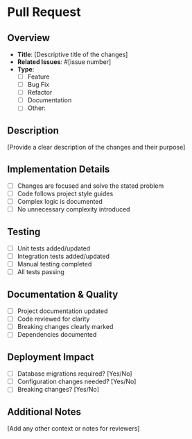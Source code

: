 # Pull Request

## Overview

- **Title**: [Descriptive title of the changes]
- **Related Issues**: #[issue number]
- **Type**:
  - [ ] Feature
  - [ ] Bug Fix
  - [ ] Refactor
  - [ ] Documentation
  - [ ] Other:

## Description

[Provide a clear description of the changes and their purpose]

## Implementation Details

- [ ] Changes are focused and solve the stated problem
- [ ] Code follows project style guides
- [ ] Complex logic is documented
- [ ] No unnecessary complexity introduced

## Testing

- [ ] Unit tests added/updated
- [ ] Integration tests added/updated
- [ ] Manual testing completed
- [ ] All tests passing

## Documentation & Quality

- [ ] Project documentation updated
- [ ] Code reviewed for clarity
- [ ] Breaking changes clearly marked
- [ ] Dependencies documented

## Deployment Impact

- [ ] Database migrations required? [Yes/No]
- [ ] Configuration changes needed? [Yes/No]
- [ ] Breaking changes? [Yes/No]

## Additional Notes

[Add any other context or notes for reviewers]
